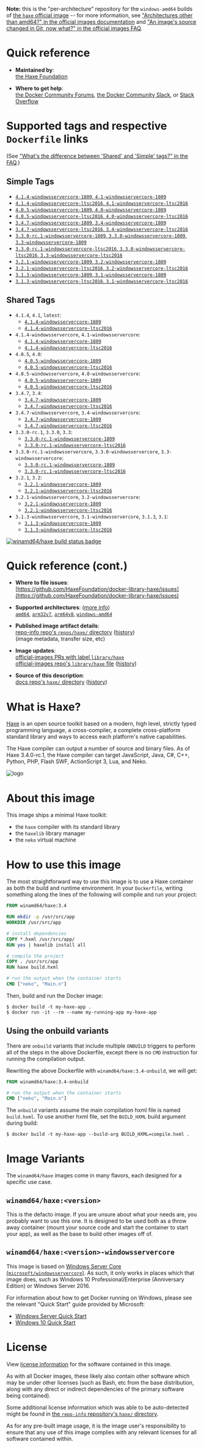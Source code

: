 <!--

********************************************************************************

WARNING:

    DO NOT EDIT "haxe/README.md"

    IT IS AUTO-GENERATED

    (from the other files in "haxe/" combined with a set of templates)

********************************************************************************

-->

**Note:** this is the "per-architecture" repository for the `windows-amd64` builds of [the `haxe` official image](https://hub.docker.com/_/haxe) -- for more information, see ["Architectures other than amd64?" in the official images documentation](https://github.com/docker-library/official-images#architectures-other-than-amd64) and ["An image's source changed in Git, now what?" in the official images FAQ](https://github.com/docker-library/faq#an-images-source-changed-in-git-now-what).

# Quick reference

-	**Maintained by**:  
	[the Haxe Foundation](https://github.com/HaxeFoundation/docker-library-haxe)

-	**Where to get help**:  
	[the Docker Community Forums](https://forums.docker.com/), [the Docker Community Slack](https://dockr.ly/slack), or [Stack Overflow](https://stackoverflow.com/search?tab=newest&q=docker)

# Supported tags and respective `Dockerfile` links

(See ["What's the difference between 'Shared' and 'Simple' tags?" in the FAQ](https://github.com/docker-library/faq#whats-the-difference-between-shared-and-simple-tags).)

## Simple Tags

-	[`4.1.4-windowsservercore-1809`, `4.1-windowsservercore-1809`](https://github.com/HaxeFoundation/docker-library-haxe/blob/a9b79552f90f3889931c9ba74af712d74e2462b0/4.1/windowsservercore-1809/Dockerfile)
-	[`4.1.4-windowsservercore-ltsc2016`, `4.1-windowsservercore-ltsc2016`](https://github.com/HaxeFoundation/docker-library-haxe/blob/a9b79552f90f3889931c9ba74af712d74e2462b0/4.1/windowsservercore-ltsc2016/Dockerfile)
-	[`4.0.5-windowsservercore-1809`, `4.0-windowsservercore-1809`](https://github.com/HaxeFoundation/docker-library-haxe/blob/38b1ceb14a5692ae2c655c056baaff79d963da33/4.0/windowsservercore-1809/Dockerfile)
-	[`4.0.5-windowsservercore-ltsc2016`, `4.0-windowsservercore-ltsc2016`](https://github.com/HaxeFoundation/docker-library-haxe/blob/38b1ceb14a5692ae2c655c056baaff79d963da33/4.0/windowsservercore-ltsc2016/Dockerfile)
-	[`3.4.7-windowsservercore-1809`, `3.4-windowsservercore-1809`](https://github.com/HaxeFoundation/docker-library-haxe/blob/7df74d220cce33998dde7623f8c9176d7fa938f7/3.4/windowsservercore-1809/Dockerfile)
-	[`3.4.7-windowsservercore-ltsc2016`, `3.4-windowsservercore-ltsc2016`](https://github.com/HaxeFoundation/docker-library-haxe/blob/7df74d220cce33998dde7623f8c9176d7fa938f7/3.4/windowsservercore-ltsc2016/Dockerfile)
-	[`3.3.0-rc.1-windowsservercore-1809`, `3.3.0-windowsservercore-1809`, `3.3-windowsservercore-1809`](https://github.com/HaxeFoundation/docker-library-haxe/blob/7df74d220cce33998dde7623f8c9176d7fa938f7/3.3/windowsservercore-1809/Dockerfile)
-	[`3.3.0-rc.1-windowsservercore-ltsc2016`, `3.3.0-windowsservercore-ltsc2016`, `3.3-windowsservercore-ltsc2016`](https://github.com/HaxeFoundation/docker-library-haxe/blob/7df74d220cce33998dde7623f8c9176d7fa938f7/3.3/windowsservercore-ltsc2016/Dockerfile)
-	[`3.2.1-windowsservercore-1809`, `3.2-windowsservercore-1809`](https://github.com/HaxeFoundation/docker-library-haxe/blob/7df74d220cce33998dde7623f8c9176d7fa938f7/3.2/windowsservercore-1809/Dockerfile)
-	[`3.2.1-windowsservercore-ltsc2016`, `3.2-windowsservercore-ltsc2016`](https://github.com/HaxeFoundation/docker-library-haxe/blob/7df74d220cce33998dde7623f8c9176d7fa938f7/3.2/windowsservercore-ltsc2016/Dockerfile)
-	[`3.1.3-windowsservercore-1809`, `3.1-windowsservercore-1809`](https://github.com/HaxeFoundation/docker-library-haxe/blob/7df74d220cce33998dde7623f8c9176d7fa938f7/3.1/windowsservercore-1809/Dockerfile)
-	[`3.1.3-windowsservercore-ltsc2016`, `3.1-windowsservercore-ltsc2016`](https://github.com/HaxeFoundation/docker-library-haxe/blob/7df74d220cce33998dde7623f8c9176d7fa938f7/3.1/windowsservercore-ltsc2016/Dockerfile)

## Shared Tags

-	`4.1.4`, `4.1`, `latest`:
	-	[`4.1.4-windowsservercore-1809`](https://github.com/HaxeFoundation/docker-library-haxe/blob/a9b79552f90f3889931c9ba74af712d74e2462b0/4.1/windowsservercore-1809/Dockerfile)
	-	[`4.1.4-windowsservercore-ltsc2016`](https://github.com/HaxeFoundation/docker-library-haxe/blob/a9b79552f90f3889931c9ba74af712d74e2462b0/4.1/windowsservercore-ltsc2016/Dockerfile)
-	`4.1.4-windowsservercore`, `4.1-windowsservercore`:
	-	[`4.1.4-windowsservercore-1809`](https://github.com/HaxeFoundation/docker-library-haxe/blob/a9b79552f90f3889931c9ba74af712d74e2462b0/4.1/windowsservercore-1809/Dockerfile)
	-	[`4.1.4-windowsservercore-ltsc2016`](https://github.com/HaxeFoundation/docker-library-haxe/blob/a9b79552f90f3889931c9ba74af712d74e2462b0/4.1/windowsservercore-ltsc2016/Dockerfile)
-	`4.0.5`, `4.0`:
	-	[`4.0.5-windowsservercore-1809`](https://github.com/HaxeFoundation/docker-library-haxe/blob/38b1ceb14a5692ae2c655c056baaff79d963da33/4.0/windowsservercore-1809/Dockerfile)
	-	[`4.0.5-windowsservercore-ltsc2016`](https://github.com/HaxeFoundation/docker-library-haxe/blob/38b1ceb14a5692ae2c655c056baaff79d963da33/4.0/windowsservercore-ltsc2016/Dockerfile)
-	`4.0.5-windowsservercore`, `4.0-windowsservercore`:
	-	[`4.0.5-windowsservercore-1809`](https://github.com/HaxeFoundation/docker-library-haxe/blob/38b1ceb14a5692ae2c655c056baaff79d963da33/4.0/windowsservercore-1809/Dockerfile)
	-	[`4.0.5-windowsservercore-ltsc2016`](https://github.com/HaxeFoundation/docker-library-haxe/blob/38b1ceb14a5692ae2c655c056baaff79d963da33/4.0/windowsservercore-ltsc2016/Dockerfile)
-	`3.4.7`, `3.4`:
	-	[`3.4.7-windowsservercore-1809`](https://github.com/HaxeFoundation/docker-library-haxe/blob/7df74d220cce33998dde7623f8c9176d7fa938f7/3.4/windowsservercore-1809/Dockerfile)
	-	[`3.4.7-windowsservercore-ltsc2016`](https://github.com/HaxeFoundation/docker-library-haxe/blob/7df74d220cce33998dde7623f8c9176d7fa938f7/3.4/windowsservercore-ltsc2016/Dockerfile)
-	`3.4.7-windowsservercore`, `3.4-windowsservercore`:
	-	[`3.4.7-windowsservercore-1809`](https://github.com/HaxeFoundation/docker-library-haxe/blob/7df74d220cce33998dde7623f8c9176d7fa938f7/3.4/windowsservercore-1809/Dockerfile)
	-	[`3.4.7-windowsservercore-ltsc2016`](https://github.com/HaxeFoundation/docker-library-haxe/blob/7df74d220cce33998dde7623f8c9176d7fa938f7/3.4/windowsservercore-ltsc2016/Dockerfile)
-	`3.3.0-rc.1`, `3.3.0`, `3.3`:
	-	[`3.3.0-rc.1-windowsservercore-1809`](https://github.com/HaxeFoundation/docker-library-haxe/blob/7df74d220cce33998dde7623f8c9176d7fa938f7/3.3/windowsservercore-1809/Dockerfile)
	-	[`3.3.0-rc.1-windowsservercore-ltsc2016`](https://github.com/HaxeFoundation/docker-library-haxe/blob/7df74d220cce33998dde7623f8c9176d7fa938f7/3.3/windowsservercore-ltsc2016/Dockerfile)
-	`3.3.0-rc.1-windowsservercore`, `3.3.0-windowsservercore`, `3.3-windowsservercore`:
	-	[`3.3.0-rc.1-windowsservercore-1809`](https://github.com/HaxeFoundation/docker-library-haxe/blob/7df74d220cce33998dde7623f8c9176d7fa938f7/3.3/windowsservercore-1809/Dockerfile)
	-	[`3.3.0-rc.1-windowsservercore-ltsc2016`](https://github.com/HaxeFoundation/docker-library-haxe/blob/7df74d220cce33998dde7623f8c9176d7fa938f7/3.3/windowsservercore-ltsc2016/Dockerfile)
-	`3.2.1`, `3.2`:
	-	[`3.2.1-windowsservercore-1809`](https://github.com/HaxeFoundation/docker-library-haxe/blob/7df74d220cce33998dde7623f8c9176d7fa938f7/3.2/windowsservercore-1809/Dockerfile)
	-	[`3.2.1-windowsservercore-ltsc2016`](https://github.com/HaxeFoundation/docker-library-haxe/blob/7df74d220cce33998dde7623f8c9176d7fa938f7/3.2/windowsservercore-ltsc2016/Dockerfile)
-	`3.2.1-windowsservercore`, `3.2-windowsservercore`:
	-	[`3.2.1-windowsservercore-1809`](https://github.com/HaxeFoundation/docker-library-haxe/blob/7df74d220cce33998dde7623f8c9176d7fa938f7/3.2/windowsservercore-1809/Dockerfile)
	-	[`3.2.1-windowsservercore-ltsc2016`](https://github.com/HaxeFoundation/docker-library-haxe/blob/7df74d220cce33998dde7623f8c9176d7fa938f7/3.2/windowsservercore-ltsc2016/Dockerfile)
-	`3.1.3-windowsservercore`, `3.1-windowsservercore`, `3.1.3`, `3.1`:
	-	[`3.1.3-windowsservercore-1809`](https://github.com/HaxeFoundation/docker-library-haxe/blob/7df74d220cce33998dde7623f8c9176d7fa938f7/3.1/windowsservercore-1809/Dockerfile)
	-	[`3.1.3-windowsservercore-ltsc2016`](https://github.com/HaxeFoundation/docker-library-haxe/blob/7df74d220cce33998dde7623f8c9176d7fa938f7/3.1/windowsservercore-ltsc2016/Dockerfile)

[![winamd64/haxe build status badge](https://img.shields.io/jenkins/s/https/doi-janky.infosiftr.net/job/multiarch/job/windows-amd64/job/haxe.svg?label=winamd64/haxe%20%20build%20job)](https://doi-janky.infosiftr.net/job/multiarch/job/windows-amd64/job/haxe/)

# Quick reference (cont.)

-	**Where to file issues**:  
	[https://github.com/HaxeFoundation/docker-library-haxe/issues](https://github.com/HaxeFoundation/docker-library-haxe/issues)

-	**Supported architectures**: ([more info](https://github.com/docker-library/official-images#architectures-other-than-amd64))  
	[`amd64`](https://hub.docker.com/r/amd64/haxe/), [`arm32v7`](https://hub.docker.com/r/arm32v7/haxe/), [`arm64v8`](https://hub.docker.com/r/arm64v8/haxe/), [`windows-amd64`](https://hub.docker.com/r/winamd64/haxe/)

-	**Published image artifact details**:  
	[repo-info repo's `repos/haxe/` directory](https://github.com/docker-library/repo-info/blob/master/repos/haxe) ([history](https://github.com/docker-library/repo-info/commits/master/repos/haxe))  
	(image metadata, transfer size, etc)

-	**Image updates**:  
	[official-images PRs with label `library/haxe`](https://github.com/docker-library/official-images/pulls?q=label%3Alibrary%2Fhaxe)  
	[official-images repo's `library/haxe` file](https://github.com/docker-library/official-images/blob/master/library/haxe) ([history](https://github.com/docker-library/official-images/commits/master/library/haxe))

-	**Source of this description**:  
	[docs repo's `haxe/` directory](https://github.com/docker-library/docs/tree/master/haxe) ([history](https://github.com/docker-library/docs/commits/master/haxe))

# What is Haxe?

[Haxe](https://haxe.org) is an open source toolkit based on a modern, high level, strictly typed programming language, a cross-compiler, a complete cross-platform standard library and ways to access each platform's native capabilities.

The Haxe compiler can output a number of source and binary files. As of Haxe 3.4.0-rc.1, the Haxe compiler can target JavaScript, Java, C#, C++, Python, PHP, Flash SWF, ActionScript 3, Lua, and Neko.

![logo](https://raw.githubusercontent.com/docker-library/docs/8ae987dec04fb5ecc15adcba1f9d62b40d0d3ec2/haxe/logo.png)

# About this image

This image ships a minimal Haxe toolkit:

-	the `haxe` compiler with its standard library
-	the `haxelib` library manager
-	the `neko` virtual machine

# How to use this image

The most straightforward way to use this image is to use a Haxe container as both the build and runtime environment. In your `Dockerfile`, writing something along the lines of the following will compile and run your project:

```dockerfile
FROM winamd64/haxe:3.4

RUN mkdir -p /usr/src/app
WORKDIR /usr/src/app

# install dependencies
COPY *.hxml /usr/src/app/
RUN yes | haxelib install all

# compile the project
COPY . /usr/src/app
RUN haxe build.hxml

# run the output when the container starts
CMD ["neko", "Main.n"]
```

Then, build and run the Docker image:

```console
$ docker build -t my-haxe-app .
$ docker run -it --rm --name my-running-app my-haxe-app
```

## Using the onbuild variants

There are `onbuild` variants that include multiple `ONBUILD` triggers to perform all of the steps in the above Dockerfile, except there is no `CMD` instruction for running the compilation output.

Rewriting the above Dockerfile with `winamd64/haxe:3.4-onbuild`, we will get:

```dockerfile
FROM winamd64/haxe:3.4-onbuild

# run the output when the container starts
CMD ["neko", "Main.n"]
```

The `onbuild` variants assume the main compilation hxml file is named `build.hxml`. To use another hxml file, set the `BUILD_HXML` build argument during build:

```console
$ docker build -t my-haxe-app --build-arg BUILD_HXML=compile.hxml .
```

# Image Variants

The `winamd64/haxe` images come in many flavors, each designed for a specific use case.

## `winamd64/haxe:<version>`

This is the defacto image. If you are unsure about what your needs are, you probably want to use this one. It is designed to be used both as a throw away container (mount your source code and start the container to start your app), as well as the base to build other images off of.

## `winamd64/haxe:<version>-windowsservercore`

This image is based on [Windows Server Core (`microsoft/windowsservercore`)](https://hub.docker.com/r/microsoft/windowsservercore/). As such, it only works in places which that image does, such as Windows 10 Professional/Enterprise (Anniversary Edition) or Windows Server 2016.

For information about how to get Docker running on Windows, please see the relevant "Quick Start" guide provided by Microsoft:

-	[Windows Server Quick Start](https://msdn.microsoft.com/en-us/virtualization/windowscontainers/quick_start/quick_start_windows_server)
-	[Windows 10 Quick Start](https://msdn.microsoft.com/en-us/virtualization/windowscontainers/quick_start/quick_start_windows_10)

# License

View [license information](https://haxe.org/foundation/open-source.html) for the software contained in this image.

As with all Docker images, these likely also contain other software which may be under other licenses (such as Bash, etc from the base distribution, along with any direct or indirect dependencies of the primary software being contained).

Some additional license information which was able to be auto-detected might be found in [the `repo-info` repository's `haxe/` directory](https://github.com/docker-library/repo-info/tree/master/repos/haxe).

As for any pre-built image usage, it is the image user's responsibility to ensure that any use of this image complies with any relevant licenses for all software contained within.
